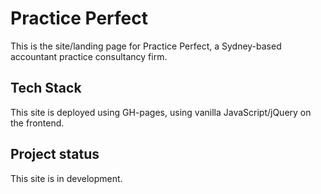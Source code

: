# Practice Perfect

This is the site/landing page for Practice Perfect, a Sydney-based accountant practice consultancy firm.

## Tech Stack

This site is deployed using GH-pages, using vanilla JavaScript/jQuery on the frontend.

## Project status

This site is in development.
